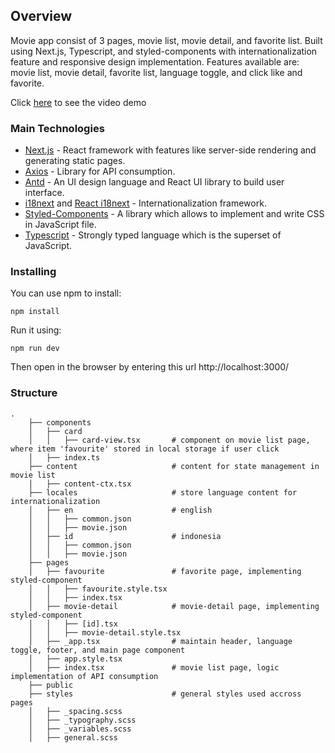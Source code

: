 ## Overview

Movie app consist of 3 pages, movie list, movie detail, and favorite list. Built using Next.js, Typescript, and styled-components with internationalization feature and responsive design implementation. Features available are: movie list, movie detail, favorite list, language toggle, and click like and favorite.

Click [here](https://drive.google.com/file/d/1glhc0s7E4nzf8P9olFHTB4nJZN_AdsgC/view?usp=sharing) to see the video demo


### Main Technologies

* [Next.js](https://nextjs.org/) - React framework with features like server-side rendering and generating static pages.
* [Axios](https://github.com/axios/axios) - Library for API consumption.
* [Antd](https://ant.design/) - An UI design language and React UI library to build user interface.
* [i18next](https://www.i18next.com/) and [React i18next](https://github.com/i18next/react-i18next) - Internationalization framework.
* [Styled-Components](https://styled-components.com/) - A library which allows to implement and write CSS in JavaScript file.
* [Typescript](https://www.typescriptlang.org/) - Strongly typed language which is the superset of JavaScript.


### Installing

You can use npm to install:

```
npm install
```

Run it using:

```
npm run dev
```
Then open in the browser by entering this url http://localhost:3000/


### Structure
```
.
    ├── components
    │   ├── card             
    │   │   ├── card-view.tsx       # component on movie list page, where item 'favourite' stored in local storage if user click 
    │   ├── index.ts            
    ├── content                     # content for state management in movie list
    │   ├── content-ctx.tsx         
    ├── locales                     # store language content for internationalization 
    │   ├── en                      # english
    │   │   ├── common.json
    │   │   ├── movie.json
    │   ├── id                      # indonesia
    │   │   ├── common.json
    │   │   ├── movie.json  
    ├── pages
    │   ├── favourite               # favorite page, implementing styled-component
    │   │   ├── favourite.style.tsx
    │   │   ├── index.tsx
    │   ├── movie-detail            # movie-detail page, implementing styled-component
    │   │   ├── [id].tsx
    │   │   ├── movie-detail.style.tsx
    │   ├── _app.tsx                # maintain header, language toggle, footer, and main page component
    │   ├── app.style.tsx           
    │   ├── index.tsx               # movie list page, logic implementation of API consumption
    ├── public 
    ├── styles                      # general styles used accross pages
    │   ├── _spacing.scss
    │   ├── _typography.scss  
    │   ├── _variables.scss  
    │   ├── general.scss  
```